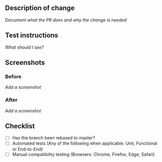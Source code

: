 ## Description of change

_Document what the PR does and why the change is needed_

## Test instructions

_What should I see?_

## Screenshots

### Before

_Add a screenshot_

### After

_Add a screenshot_

## Checklist

[//]: # 'When submitting a PR make sure the code review guidelines have been satisfied.
https://github.com/uktrade/data-hub-frontend/blob/master/docs/Code%20review%20guidelines.md'

- [ ] Has the branch been rebased to master?
- [ ] Automated tests (Any of the following when applicable: Unit, Functional or End-to-End)
- [ ] Manual compatibility testing (Browsers: Chrome, Firefox, Edge, Safari)
